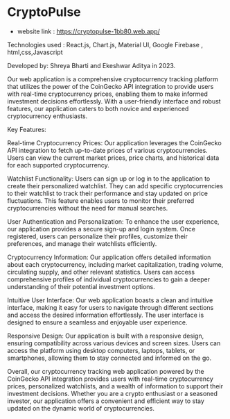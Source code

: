 # CryptoPulse

 * website link :  https://cryptopulse-1bb80.web.app/   
 
Technologies used : React.js, Chart.js, Material UI, Google Firebase , html,css,Javascript

Developed by: Shreya Bharti and Ekeshwar Aditya in 2023.

Our web application is a comprehensive cryptocurrency tracking platform that utilizes the power of the CoinGecko API integration to provide users with real-time cryptocurrency prices, enabling them to make informed investment decisions effortlessly. With a user-friendly interface and robust features, our application caters to both novice and experienced cryptocurrency enthusiasts.

Key Features:

Real-time Cryptocurrency Prices: Our application leverages the CoinGecko API integration to fetch up-to-date prices of various cryptocurrencies. Users can view the current market prices, price charts, and historical data for each supported cryptocurrency.

Watchlist Functionality: Users can sign up or log in to the application to create their personalized watchlist. They can add specific cryptocurrencies to their watchlist to track their performance and stay updated on price fluctuations. This feature enables users to monitor their preferred cryptocurrencies without the need for manual searches.

User Authentication and Personalization: To enhance the user experience, our application provides a secure sign-up and login system. Once registered, users can personalize their profiles, customize their preferences, and manage their watchlists efficiently.

Cryptocurrency Information: Our application offers detailed information about each cryptocurrency, including market capitalization, trading volume, circulating supply, and other relevant statistics. Users can access comprehensive profiles of individual cryptocurrencies to gain a deeper understanding of their potential investment options.

Intuitive User Interface: Our web application boasts a clean and intuitive interface, making it easy for users to navigate through different sections and access the desired information effortlessly. The user interface is designed to ensure a seamless and enjoyable user experience.

Responsive Design: Our application is built with a responsive design, ensuring compatibility across various devices and screen sizes. Users can access the platform using desktop computers, laptops, tablets, or smartphones, allowing them to stay connected and informed on the go.

Overall, our cryptocurrency tracking web application powered by the CoinGecko API integration provides users with real-time cryptocurrency prices, personalized watchlists, and a wealth of information to support their investment decisions. Whether you are a crypto enthusiast or a seasoned investor, our application offers a convenient and efficient way to stay updated on the dynamic world of cryptocurrencies.
